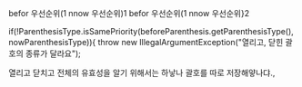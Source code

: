 befor 우선순위(1
nnow 우선순위)1
befor 우선순위(1
nnow 우선순위}2

if(!ParenthesisType.isSamePriority(beforeParenthesis.getParenthesisType(), nowParenthesisType)){
throw new IllegalArgumentException("열리고, 닫힌 괄호의 종류가 달라요");

열리고 닫치고 전체의 유효성을 알기 위해서는 하낳나 괄호를 따로 저장해얗나댜.,